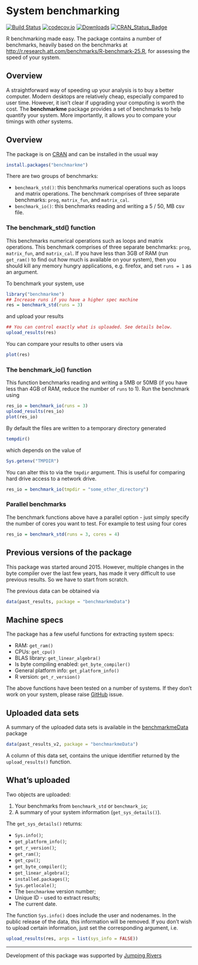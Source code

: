 
<!-- README.md is generated from README.Rmd. Please edit that file -->

# System benchmarking

[![Build
Status](https://travis-ci.org/csgillespie/benchmarkme.svg?branch=master)](https://travis-ci.org/csgillespie/benchmarkme)
[![codecov.io](https://codecov.io/github/csgillespie/benchmarkme/coverage.svg?branch=master)](https://codecov.io/github/csgillespie/benchmarkme?branch=master)
[![Downloads](http://cranlogs.r-pkg.org/badges/benchmarkme?color=brightgreen)](http://cran.rstudio.com/package=benchmarkme)
[![CRAN\_Status\_Badge](http://www.r-pkg.org/badges/version/benchmarkme)](http://cran.r-project.org/package=benchmarkme)

R benchmarking made easy. The package contains a number of benchmarks,
heavily based on the benchmarks at
<http://r.research.att.com/benchmarks/R-benchmark-25.R>, for assessing
the speed of your system.

## Overview

A straightforward way of speeding up your analysis is to buy a better
computer. Modern desktops are relatively cheap, especially compared to
user time. However, it isn’t clear if upgrading your computing is worth
the cost. The **benchmarkme** package provides a set of benchmarks to
help quantify your system. More importantly, it allows you to compare
your timings with *other*
systems.

<!-- You can view past benchmarks via the [Shiny](https://jumpingrivers.shinyapps.io/benchmarkme/) interface. -->

## Overview

The package is on
[CRAN](https://cran.r-project.org/web/packages/benchmarkme/) and can be
installed in the usual way

``` r
install.packages("benchmarkme")
```

There are two groups of benchmarks:

  - `benchmark_std()`: this benchmarks numerical operations such as
    loops and matrix operations. The benchmark comprises of three
    separate benchmarks: `prog`, `matrix_fun`, and `matrix_cal`.
  - `benchmark_io()`: this benchmarks reading and writing a 5 / 50, MB
    csv file.

### The benchmark\_std() function

This benchmarks numerical operations such as loops and matrix
operations. This benchmark comprises of three separate benchmarks:
`prog`, `matrix_fun`, and `matrix_cal`. If you have less than 3GB of RAM
(run `get_ram()` to find out how much is available on your system), then
you should kill any memory hungry applications, e.g. firefox, and set
`runs = 1` as an argument.

To benchmark your system, use

``` r
library("benchmarkme")
## Increase runs if you have a higher spec machine
res = benchmark_std(runs = 3)
```

and upload your results

``` r
## You can control exactly what is uploaded. See details below.
upload_results(res)
```

You can compare your results to other users
via

``` r
plot(res)
```

<!-- You can also compare your results using the [Shiny](https://jumpingrivers.shinyapps.io/benchmarkme/) interface.  -->

<!-- Simply create a results bundle -->

<!-- ```{r, eval=FALSE} -->

<!-- create_bundle(res, filename = "results.rds") -->

<!-- ``` -->

<!-- and upload to the webpage. -->

### The benchmark\_io() function

This function benchmarks reading and writing a 5MB or 50MB (if you have
less than 4GB of RAM, reduce the number of `runs` to 1). Run the
benchmark using

``` r
res_io = benchmark_io(runs = 3)
upload_results(res_io)
plot(res_io)
```

By default the files are written to a temporary directory generated

``` r
tempdir()
```

which depends on the value of

``` r
Sys.getenv("TMPDIR")
```

You can alter this to via the `tmpdir` argument. This is useful for
comparing hard drive access to a network drive.

``` r
res_io = benchmark_io(tmpdir = "some_other_directory")
```

### Parallel benchmarks

The benchmark functions above have a parallel option - just simply
specify the number of cores you want to test. For example to test using
four cores

``` r
res_io = benchmark_std(runs = 3, cores = 4)
```

## Previous versions of the package

This package was started around 2015. However, multiple changes in the
byte compiler over the last few years, has made it very difficult to use
previous results. So we have to start from scratch.

The previous data can be obtained via

``` r
data(past_results, package = "benchmarkmeData")
```

## Machine specs

The package has a few useful functions for extracting system specs:

  - RAM: `get_ram()`
  - CPUs: `get_cpu()`
  - BLAS library: `get_linear_algebra()`
  - Is byte compiling enabled: `get_byte_compiler()`
  - General platform info: `get_platform_info()`
  - R version: `get_r_version()`

The above functions have been tested on a number of systems. If they
don’t work on your system, please raise
[GitHub](https://github.com/csgillespie/benchmarkme/issues) issue.

## Uploaded data sets

A summary of the uploaded data sets is available in the
[benchmarkmeData](https://github.com/csgillespie/benchmarkme-data)
package

``` r
data(past_results_v2, package = "benchmarkmeData")
```

A column of this data set, contains the unique identifier returned by
the `upload_results()` function.

## What’s uploaded

Two objects are uploaded:

1.  Your benchmarks from `benchmark_std` or `benchmark_io`;
2.  A summary of your system information (`get_sys_details()`).

The `get_sys_details()` returns:

  - `Sys.info()`;
  - `get_platform_info()`;
  - `get_r_version()`;
  - `get_ram()`;
  - `get_cpu()`;
  - `get_byte_compiler()`;
  - `get_linear_algebra()`;
  - `installed.packages()`;
  - `Sys.getlocale()`;
  - The `benchmarkme` version number;
  - Unique ID - used to extract results;
  - The current date.

The function `Sys.info()` does include the user and nodenames. In the
public release of the data, this information will be removed. If you
don’t wish to upload certain information, just set the corresponding
argument, i.e.

``` r
upload_results(res, args = list(sys_info = FALSE))
```

-----

Development of this package was supported by [Jumping
Rivers](https://www.jumpingrivers.com)
